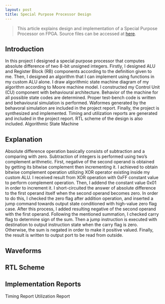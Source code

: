 ```yaml
---
layout: post
title: Special Purpose Processor Design
---
```


> This article explains design and implementation of a Special Purpose Processor on FPGA. Source files can be accessed at [here](https://github.com/overengineer/SpecialPurposeProcessor).  

## Introduction
   
In this project I designed a special purpose processor that computes absolute difference of two 8-bit unsigned integers. Firstly, I designed ALU and Register Block (RB) components according to the definition given to me. Then, I designed an algorithm that I can implement using functions in my custom ALU alone. I draw algorithmic state machine diagram of my algorithm according to Moore machine model. I constructed my Control Unit (CU) component with behavioural architecture. Behavior of the machine for all possible state codes are determined. Proper test-bench code is written and behavioural simulation is performed. Waformes generated by the behavoral simulation are included in the project report. Finally, the project is synthesized and implemented. Timing and utilization reports are generated and included in the project report. RTL scheme of the design is also included.
Algorithmic State Machine
 
## Explanation

Absolute difference operation basically consists of subtraction and a comparing with zero. Subtraction of integers is performed using two’s complement arithmetic. First, negative of the second operand is obtained by getting its bitwise complement then incrementing it. I achieved to obtain bitwise complement operation utilizing XOR operator existing inside my custom ALU. I received result from XOR operation with 0xFF constant value to perform complement operation. Then, I addend the constant value 0x01 in order to increment it. I short-circuited the answer of absolute difference to the first operand itself when the second operand becomes zero. In order to do this, I checked the zero flag after addition operation, and inserted a jump command towards output state conditioned with high-value zero flag case. After this process, I added resulting negative of the second operand with the first operand. Following the mentioned summation, I checked carry flag to determine sign of the sum. Then a jump instruction is executed with destination to output instruction state when the carry flag is zero. Otherwise, the sum is negated in order to make it positive valued. Finally, the result is written to output port to be read from outside.

## Waveforms

## RTL Scheme

## Implementation Reports

Timing Report
Utilization Report





